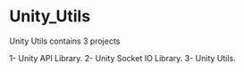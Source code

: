 # Unity_Utils

Unity Utils contains 3 projects

1- Unity API Library.
2- Unity Socket IO Library.
3- Unity Utils.
